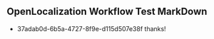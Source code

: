 ## OpenLocalization Workflow Test MarkDown
* 37adab0d-6b5a-4727-8f9e-d115d507e38f thanks!

<!--HONumber=Aug16_HO5-->


